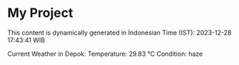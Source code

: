 # My Project

This content is dynamically generated in Indonesian Time (IST): 2023-12-28 17:43:41 WIB


Current Weather in Depok:
Temperature: 29.83 °C
Condition: haze

